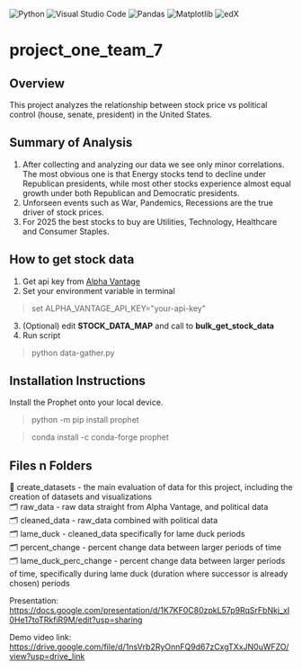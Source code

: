 ![Python](https://img.shields.io/badge/python-3670A0?style=for-the-badge&logo=python&logoColor=ffdd54)
![Visual Studio Code](https://img.shields.io/badge/Visual%20Studio%20Code-0078d7.svg?style=for-the-badge&logo=visual-studio-code&logoColor=white)
![Pandas](https://img.shields.io/badge/pandas-%23150458.svg?style=for-the-badge&logo=pandas&logoColor=white)
![Matplotlib](https://img.shields.io/badge/Matplotlib-%23ffffff.svg?style=for-the-badge&logo=Matplotlib&logoColor=black)
![edX](https://img.shields.io/badge/edX-%2302262B.svg?style=for-the-badge&logo=edX&logoColor=white)

# project_one_team_7
## Overview
This project analyzes the relationship between stock price vs political control (house, senate, president) in the United States.

## Summary of Analysis
1. After collecting and analyzing our data we see only minor correlations. The most obvious one is that Energy stocks tend to decline under Republican presidents, while most other stocks experience almost equal growth under both Republican and Democratic presidents.
2. Unforseen events such as War, Pandemics, Recessions are the true driver of stock prices. 
3. For 2025 the best stocks to buy are Utilities, Technology, Healthcare and Consumer Staples.


## How to get stock data
1. Get api key from [Alpha Vantage](https://www.alphavantage.co/)       
2. Set your environment variable in terminal
> set ALPHA_VANTAGE_API_KEY="your-api-key"
3. (Optional) edit **STOCK_DATA_MAP** and call to **bulk_get_stock_data**
4. Run script
> python data-gather.py

## Installation Instructions
Install the Prophet onto your local device.
> python -m pip install prophet

> conda install -c conda-forge prophet

## Files n Folders
:paperclip: create_datasets - the main evaluation of data for this project, including the creation of datasets and visualizations       
:card_index_dividers: raw_data - raw data straight from Alpha Vantage, and political data     
:card_index_dividers: cleaned_data - raw_data combined with political data        
:card_index_dividers: lame_duck - cleaned_data specifically for lame duck periods     
:card_index_dividers: percent_change - percent change data between larger periods of time     
:card_index_dividers: lame_duck_perc_change - percent change data between larger periods of time, specifically during lame duck (duration where successor is already chosen) periods

Presentation: https://docs.google.com/presentation/d/1K7KF0C80zpkL57p9RqSrFbNkj_xI0He17toTRkfiR9M/edit?usp=sharing

Demo video link: https://drive.google.com/file/d/1nsVrb2RyOnnFQ9d67zCxgTXxJN0uWFZO/view?usp=drive_link

